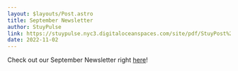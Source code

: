 ```yaml
---
layout: $layouts/Post.astro
title: September Newsletter
author: StuyPulse
link: https://stuypulse.nyc3.digitaloceanspaces.com/site/pdf/StuyPost%20September%202022.pdf
date: 2022-11-02
---
```


Check out our September Newsletter right [here](https://stuypulse.nyc3.digitaloceanspaces.com/site/pdf/StuyPost%20September%202022.pdf)!
